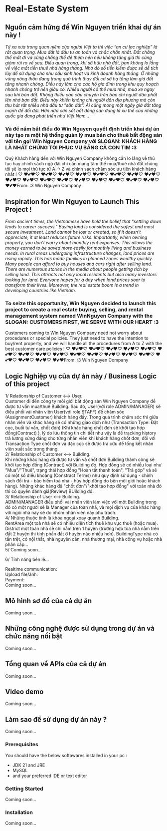 # Real-Estate System

## Nguồn cảm hứng để Win Nguyen triển khai dự án này !
<i>Từ xa xưa trong quan niệm của người Việt ta thì việc “an cư lạc nghiệp” là rất quan trọng. Mua đất là đầu tư an toàn và chắc chắn nhất. Đất chẳng thể mất đi và cũng chẳng thể đẻ thêm nên nếu không tăng giá thì cũng giảm rủi ro về sau. Điều quan trọng, khi sở hữu nhà đất, bạn không lo lắng về việc mất tiền thuê nhà hàng tháng. Nhờ đó số tiền kiếm được sẽ dễ tích lũy để sử dụng cho nhu cầu sinh hoạt và kinh doanh hàng tháng. Ở những vùng nông thôn đang trong quá trình thay đổi cơ sở hạ tầng làm giá đất tăng nhanh chóng. Điều này làm cho các hộ gia đình trong khu quy hoạch nhanh chóng trở nên giàu có. Nhiều người có thể mua nhà, mua xe ngay sau khi bán đất. Không thiếu các câu chuyên trên báo chí người dân phất lên nhờ bán đất. Điều này khiến không chỉ người dân địa phương mà còn thu hút rất nhiều nhà đầu tư "săn đất". Ai cũng mong một ngày giá đất tăng mạnh để đổi đời. Hơn nữa cơn sốt bất động sản đang là xu thế của những quốc gia đang phát triển như Việt Nam...</i>
###  Và để nắm bắt điều đó Win Nguyen quyết định triển khai dự án này tạo ra một hệ thống quản lý mua bán cho thuê bất động sản với tên gọi Win Nguyen Company với SLOGAN: KHÁCH HÀNG LÀ NHẤT CHÚNG TÔI PHỤC VỤ BẰNG CẢ CON TIM :3
Quý Khách hàng đến với Win Nguyen Company không cần lo lắng về thủ tục hay chính sách ngộ đãi chỉ cần mang tâm thế mua/thuê nhà đất chúng tôi sẽ lo mọi thủ tục từ A -> Z và chính sách chăm sóc ưu tiên khách hàng nhất ! ♡ ♥💕❤♡ ♥💕❤♡ ♥💕❤♡ ♥💕❤♡ ♥💕❤♡ ♥💕❤♡ ♥💕❤♡ ♥💕❤♡ ♥💕❤♡ ♥💕❤♡ ♥💕❤♡ ♥💕❤♡ ♥💕❤♡ ♥💕❤♡ ♥💕❤♡ ♥💕❤♡ ♥💕❤♡ ♥💕❤From: :3 Win Nguyen Company

## Inspiration for Win Nguyen to Launch This Project !
<i>From ancient times, the Vietnamese have held the belief that "settling down leads to career success." Buying land is considered the safest and most secure investment. Land cannot be lost or created, so if it doesn't appreciate, it at least reduces future risks. Importantly, when owning property, you don't worry about monthly rent expenses. This allows the money earned to be saved more easily for monthly living and business needs.
In rural areas undergoing infrastructure changes, land prices are rising rapidly. This has made families in planned zones wealthy quickly. Many people can afford to buy houses and cars right after selling land. There are numerous stories in the media about people getting rich by selling land. This attracts not only local residents but also many investors looking for land. Everyone hopes for a day when land prices soar to transform their lives. Moreover, the real estate boom is a trend in developing countries like Vietnam.</i>

### To seize this opportunity, Win Nguyen decided to launch this project to create a real estate buying, selling, and rental management system named WinNguyen Company with the SLOGAN: CUSTOMERS FIRST, WE SERVE WITH OUR HEART :3
Customers coming to Win Nguyen Company need not worry about procedures or special policies. They just need to have the intention to buy/rent property, and we will handle all the procedures from A to Z with the best customer care policies ! ♡ ♥💕❤♡ ♥💕❤♡ ♥💕❤♡ ♥💕❤♡ ♥💕❤♡ ♥💕❤♡ ♥💕❤♡ ♥💕❤♡ ♥💕❤♡ ♥💕❤♡ ♥💕❤♡ ♥💕❤♡ ♥💕❤♡ ♥💕❤♡ ♥💕❤♡ ♥💕❤♡ ♥💕❤♡ ♥💕❤From: :3 Win Nguyen Company

## Logic Nghiệp vụ của dự án này / Business Logic of this project
1/ Relationship of Customer <--> User.<br/>
Customer đi đến công ty môi giới bất động sản Win Nguyen Company để được tư vấn mua/thuê Building.
Sau đó, User(với role ADMIN/MANAGER) sẽ điều phối vài nhân viên User(với role STAFF) để chăm sóc (AssignmentCustomer) khách hàng đấy.
Trong quá trình chăm sóc thì giữa nhân viên và khác hàng sẽ có những giao dịch như (Transaction Type: Đặt cọc, buổi tư vấn, chốt đơn) (Khi khác hàng chốt đơn sẽ khởi tạo hợp đồng(Contract) ), lý do lưu thông tin chi tiết như vậy là để tracking history trả lương xứng đáng cho từng nhân viên khi khách hàng chốt đơn, đối với Transaction Type chốt đơn và đặc cọc sẽ được tra cứu để tổng kết nhân viên xuất sắc trong tháng.
<br/>
2/ Relationship of Customer <--> Building.<br/>
Khi những khác hàng đã được tư vấn và chốt đơn Building thành công sẽ khởi tạo hợp đồng (Contract) với Building đó.
Hợp đồng sẽ có nhiều loại như "Mua"/"Thuê", trạng thái hợp đồng "Hoàn tất thanh toán", "Trả góp" và sẽ có một số điều khoảng (Constract Terms) như quy định sử dụng - chính sách đổi trả - bảo hiểm toà nhà - hủy hợp đồng do bên môi giới hoặc khách hàng).
Những khác hàng đã "chốt đơn"/"khởi tạo hợp đồng" với toàn nhà đó thì có quyền đánh giá(Review) BUilding đó.<br/>
3/ Relationship of User <--> Building.<br/>
ADMIN/MANAGER điều phối vài nhân viên làm việc với một Building trong đó có một người sẽ là Manager của toàn nhà, và mọi dịch vụ của khác hàng với ngôi nhà này sẽ do nhóm nhân viên này phụ trách.
<br/>
4/ Những thuộc tính là khóa ngoại xoay quanh Building.<br/>
RentArea một toà nhà sẽ có nhiều diện tích thuê khu vực thuê (hoặc mua).
District một toàn nhà sẽ chỉ nằm trên 1 huyện (trường hợp tòa nhà nằm trên đất 2 huyện thì tính phần đất ở huyện nào nhiều hơn).
BuildingType nhà có tần trệt, có nội thất, nhà nguyên căn, nhà thương mại, nhà công vụ hoặc nhà phân cấp...<br/>
5/ Coming soon...<br/>

6/ Tính năng bên lề...<br/>

Realtime communication: <br/>
Upload file/ảnh:<br/>
Payment:<br/>
Coming soon...<br/>

## Mô hình sơ đồ của cả dự án 
Coming soon...

## Những công nghệ được sử dụng trong dự án và chức năng nổi bật
Coming soon...

## Tổng quan về APIs của cả dự án
Coming soon...

## Video demo
Coming soon...

## Làm sao để sử dụng dự án này ?
Coming soon...

### Prerequisites
  You should have the below softawares installed in your pc :
  * JDK 21 and JRE
  * MySQL
  * and your preferred IDE or text editor
### Getting Started
Coming soon...

### Installation
Coming soon...
